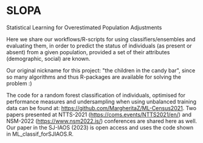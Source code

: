 # SLOPA
Statistical Learning for Overestimated Population Adjustments

Here we share our workflows/R-scripts for using classifiers/ensembles and evaluating them, in order to predict the status of individuals (as present or absent) from a given population, provided a set of their attributes (demographic, social) are known.

Our original nickname for this project: "the children in the candy bar", since so many algorithms and thus R-packages are available for solving the problem :)

The code for a random forest classification of individuals, optimised for performance measures and undersampling when using unbalanced training data can be found at: https://github.com/MargheritaZ/ML-Census2021. Two papers presented at NTTS-2021 (https://coms.events/NTTS2021/en/) and NSM-2022 (https://www.nsm2022.is/) conferences are shared here as well.
Our paper in the SJ-IAOS (2023) is open access and uses the code shown in ML_classif_forSJIAOS.R. 

